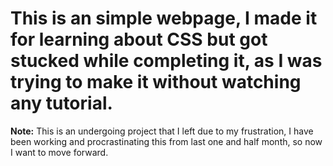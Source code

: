 <h1>This is an simple webpage, I made it for learning about CSS but got stucked while completing it, as I was trying to make it without watching any tutorial.</h1>




<p><b>Note:</b> This is an undergoing project that I left due to my frustration, I have been working and procrastinating this from last one and half month, so now I want to move forward.</p>